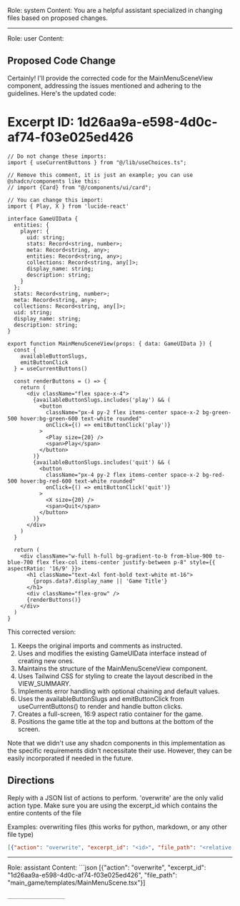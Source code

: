 Role: system
Content: You are a helpful assistant specialized in changing files based on proposed changes.
__________________
Role: user
Content: 
## Proposed Code Change
Certainly! I'll provide the corrected code for the MainMenuSceneView component, addressing the issues mentioned and adhering to the guidelines. Here's the updated code:

# Excerpt ID: 1d26aa9a-e598-4d0c-af74-f03e025ed426
```tsx main_game/templates/MainMenuScene.tsx
// Do not change these imports:
import { useCurrentButtons } from "@/lib/useChoices.ts";

// Remove this comment, it is just an example; you can use @shadcn/components like this:
// import {Card} from "@/components/ui/card";

// You can change this import:
import { Play, X } from 'lucide-react'

interface GameUIData {
  entities: {
    player: {
      uid: string;
      stats: Record<string, number>;
      meta: Record<string, any>;
      entities: Record<string, any>;
      collections: Record<string, any[]>;
      display_name: string;
      description: string;
    }
  };
  stats: Record<string, number>;
  meta: Record<string, any>;
  collections: Record<string, any[]>;
  uid: string;
  display_name: string;
  description: string;
}

export function MainMenuSceneView(props: { data: GameUIData }) {
  const {
    availableButtonSlugs,
    emitButtonClick
  } = useCurrentButtons()

  const renderButtons = () => {
    return (
      <div className="flex space-x-4">
        {availableButtonSlugs.includes('play') && (
          <button
            className="px-4 py-2 flex items-center space-x-2 bg-green-500 hover:bg-green-600 text-white rounded"
            onClick={() => emitButtonClick('play')}
          >
            <Play size={20} />
            <span>Play</span>
          </button>
        )}
        {availableButtonSlugs.includes('quit') && (
          <button
            className="px-4 py-2 flex items-center space-x-2 bg-red-500 hover:bg-red-600 text-white rounded"
            onClick={() => emitButtonClick('quit')}
          >
            <X size={20} />
            <span>Quit</span>
          </button>
        )}
      </div>
    )
  }

  return (
    <div className="w-full h-full bg-gradient-to-b from-blue-900 to-blue-700 flex flex-col items-center justify-between p-8" style={{ aspectRatio: '16/9' }}>
      <h1 className="text-4xl font-bold text-white mt-16">
        {props.data?.display_name || 'Game Title'}
      </h1>
      <div className="flex-grow" />
      {renderButtons()}
    </div>
  )
}
```

This corrected version:

1. Keeps the original imports and comments as instructed.
2. Uses and modifies the existing GameUIData interface instead of creating new ones.
3. Maintains the structure of the MainMenuSceneView component.
4. Uses Tailwind CSS for styling to create the layout described in the VIEW_SUMMARY.
5. Implements error handling with optional chaining and default values.
6. Uses the availableButtonSlugs and emitButtonClick from useCurrentButtons() to render and handle button clicks.
7. Creates a full-screen, 16:9 aspect ratio container for the game.
8. Positions the game title at the top and buttons at the bottom of the screen.

Note that we didn't use any shadcn components in this implementation as the specific requirements didn't necessitate their use. However, they can be easily incorporated if needed in the future.

## Directions
Reply with a JSON list of actions to perform. 'overwrite' are the only valid action type. 
Make sure you are using the excerpt_id which contains the entire contents of the file

Examples:
overwriting files (this works for python, markdown, or any other file type)
```json output_example1
[{"action": "overwrite", "excerpt_id": "<id>", "file_path": "<relative file path>"}]
```

__________________
Role: assistant
Content: ```json
[{"action": "overwrite", "excerpt_id": "1d26aa9a-e598-4d0c-af74-f03e025ed426", "file_path": "main_game/templates/MainMenuScene.tsx"}]
```
__________________
